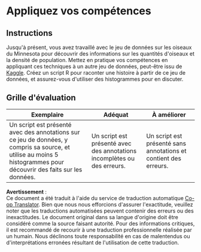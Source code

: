 <!--
CO_OP_TRANSLATOR_METADATA:
{
  "original_hash": "a233d542512136c4dd29aad38ca0175f",
  "translation_date": "2025-08-24T13:47:22+00:00",
  "source_file": "3-Data-Visualization/R/10-visualization-distributions/assignment.md",
  "language_code": "fr"
}
-->
# Appliquez vos compétences

## Instructions

Jusqu'à présent, vous avez travaillé avec le jeu de données sur les oiseaux du Minnesota pour découvrir des informations sur les quantités d'oiseaux et la densité de population. Mettez en pratique vos compétences en appliquant ces techniques à un autre jeu de données, peut-être issu de [Kaggle](https://www.kaggle.com/). Créez un script R pour raconter une histoire à partir de ce jeu de données, et assurez-vous d'utiliser des histogrammes pour en discuter.

## Grille d'évaluation

Exemplaire | Adéquat | À améliorer
--- | --- | --- |
Un script est présenté avec des annotations sur ce jeu de données, y compris sa source, et utilise au moins 5 histogrammes pour découvrir des faits sur les données. | Un script est présenté avec des annotations incomplètes ou des erreurs. | Un script est présenté sans annotations et contient des erreurs.

**Avertissement** :  
Ce document a été traduit à l'aide du service de traduction automatique [Co-op Translator](https://github.com/Azure/co-op-translator). Bien que nous nous efforcions d'assurer l'exactitude, veuillez noter que les traductions automatisées peuvent contenir des erreurs ou des inexactitudes. Le document original dans sa langue d'origine doit être considéré comme la source faisant autorité. Pour des informations critiques, il est recommandé de recourir à une traduction professionnelle réalisée par un humain. Nous déclinons toute responsabilité en cas de malentendus ou d'interprétations erronées résultant de l'utilisation de cette traduction.